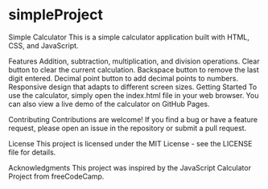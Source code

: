 # simpleProject 
Simple Calculator
This is a simple calculator application built with HTML, CSS, and JavaScript.

Features
Addition, subtraction, multiplication, and division operations.
Clear button to clear the current calculation.
Backspace button to remove the last digit entered.
Decimal point button to add decimal points to numbers.
Responsive design that adapts to different screen sizes.
Getting Started
To use the calculator, simply open the index.html file in your web browser. You can also view a live demo of the calculator on GitHub Pages.

Contributing
Contributions are welcome! If you find a bug or have a feature request, please open an issue in the repository or submit a pull request.

License
This project is licensed under the MIT License - see the LICENSE file for details.

Acknowledgments
This project was inspired by the JavaScript Calculator Project from freeCodeCamp.


